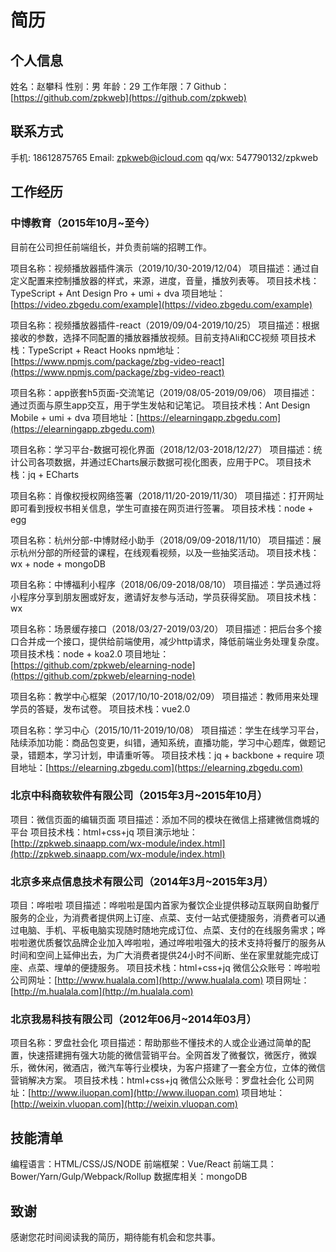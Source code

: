 # 简历

## 个人信息

  姓名：赵攀科
  性别：男
  年龄：29
  工作年限：7
  Github：[https://github.com/zpkweb](https://github.com/zpkweb)

## 联系方式

  手机: 18612875765
  Email: zpkweb@icloud.com
  qq/wx: 547790132/zpkweb

## 工作经历

### 中博教育（2015年10月~至今）

  目前在公司担任前端组长，并负责前端的招聘工作。

  项目名称：视频播放器插件演示（2019/10/30-2019/12/04）
  项目描述：通过自定义配置来控制播放器的样式，来源，进度，音量，播放列表等。
  项目技术栈：TypeScript + Ant Design Pro + umi + dva
  项目地址：[https://video.zbgedu.com/example](https://video.zbgedu.com/example)

  项目名称：视频播放器插件-react（2019/09/04-2019/10/25）
  项目描述：根据接收的参数，选择不同配置的播放器播放视频。目前支持Ali和CC视频
  项目技术栈：TypeScript + React Hooks
  npm地址：[https://www.npmjs.com/package/zbg-video-react](https://www.npmjs.com/package/zbg-video-react)

  项目名称：app嵌套h5页面-交流笔记（2019/08/05-2019/09/06）
  项目描述：通过页面与原生app交互，用于学生发帖和记笔记。
  项目技术栈：Ant Design Mobile + umi + dva
  项目地址：[https://elearningapp.zbgedu.com](https://elearningapp.zbgedu.com)

  项目名称：学习平台-数据可视化界面（2018/12/03-2018/12/27）
  项目描述：统计公司各项数据，并通过ECharts展示数据可视化图表，应用于PC。
  项目技术栈：jq + ECharts

  项目名称：肖像权授权网络签署（2018/11/20-2019/11/30）
  项目描述：打开网址即可看到授权书相关信息，学生可直接在网页进行签署。
  项目技术栈：node + egg

  项目名称：杭州分部-中博财经小助手（2018/09/09-2018/11/10）
  项目描述：展示杭州分部的所经营的课程，在线观看视频，以及一些抽奖活动。
  项目技术栈：wx + node + mongoDB

  项目名称：中博福利小程序（2018/06/09-2018/08/10）
  项目描述：学员通过将小程序分享到朋友圈或好友，邀请好友参与活动，学员获得奖励。
  项目技术栈：wx

  项目名称：场景缓存接口（2018/03/27-2019/03/20）
  项目描述：把后台多个接口合并成一个接口，提供给前端使用，减少http请求，降低前端业务处理复杂度。
  项目技术栈：node + koa2.0
  项目地址：[https://github.com/zpkweb/elearning-node](https://github.com/zpkweb/elearning-node)

  项目名称：教学中心框架（2017/10/10-2018/02/09）
  项目描述：教师用来处理学员的答疑，发布试卷。
  项目技术栈：vue2.0

  项目名称：学习中心（2015/10/11-2019/10/08）
  项目描述：学生在线学习平台，陆续添加功能：商品包变更，纠错，通知系统，直播功能，学习中心题库，做题记录，错题本，学习计划，申请重听等。
  项目技术栈：jq + backbone + require
  项目地址：[https://elearning.zbgedu.com](https://elearning.zbgedu.com)

### 北京中科商软软件有限公司（2015年3月~2015年10月）

  项目：微信页面的编辑页面
  项目描述：添加不同的模块在微信上搭建微信商城的平台
  项目技术栈：html+css+jq
  项目演示地址：[http://zpkweb.sinaapp.com/wx-module/index.html](http://zpkweb.sinaapp.com/wx-module/index.html)

### 北京多来点信息技术有限公司（2014年3月~2015年3月）

  项目：哗啦啦
  项目描述：哗啦啦是国内首家为餐饮企业提供移动互联网自助餐厅服务的企业，为消费者提供网上订座、点菜、支付一站式便捷服务，消费者可以通过电脑、手机、平板电脑实现随时随地完成订位、点菜、支付的在线服务需求；哗啦啦邀优质餐饮品牌企业加入哗啦啦，通过哗啦啦强大的技术支持将餐厅的服务从时间和空间上延伸出去，为广大消费者提供24小时不间断、坐在家里就能完成订座、点菜、埋单的便捷服务。
  项目技术栈：html+css+jq
  微信公众账号：哗啦啦
  公司网址：[http://www.hualala.com](http://www.hualala.com)
  项目网址：[http://m.hualala.com](http://m.hualala.com)

### 北京我易科技有限公司（2012年06月~2014年03月）

  项目名称：罗盘社会化
  项目描述：帮助那些不懂技术的人或企业通过简单的配置，快速搭建拥有强大功能的微信营销平台。全网首发了微餐饮，微医疗，微娱乐，微休闲，微酒店，微汽车等行业模块，为客户搭建了一套全方位，立体的微信营销解决方案。
  项目技术栈：html+css+jq
  微信公众账号：罗盘社会化
  公司网址：[http://www.iluopan.com](http://www.iluopan.com)
  项目地址：[http://weixin.vluopan.com](http://weixin.vluopan.com)

## 技能清单
  
  编程语言：HTML/CSS/JS/NODE
  前端框架：Vue/React
  前端工具：Bower/Yarn/Gulp/Webpack/Rollup
  数据库相关：mongoDB

## 致谢

  感谢您花时间阅读我的简历，期待能有机会和您共事。
